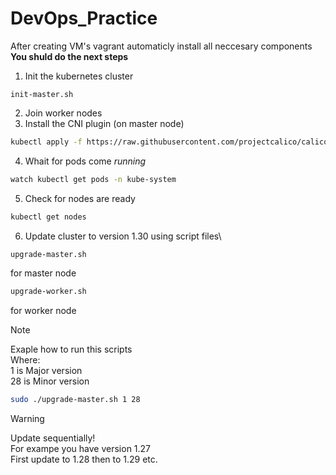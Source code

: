 # DevOps_Practice
After creating VM's vagrant automaticly install all neccesary components
**You shuld do the next steps**
1. Init the kubernetes cluster
```
init-master.sh
```
2. Join worker nodes
3. Install the CNI plugin (on master node)
```bash
kubectl apply -f https://raw.githubusercontent.com/projectcalico/calico/v3.25.0/manifests/calico.yaml
```
4. Whait for pods come *running*
```bash
watch kubectl get pods -n kube-system
```
5. Check for nodes are ready
```bash
kubectl get nodes
```
6. Update cluster to version 1.30 using script files\
```bash
upgrade-master.sh
```
for master node
```bash
upgrade-worker.sh 
```
for worker node

> [!NOTE]
>Exaple how to run this scripts\
>Where:\
>1 is Major version\
>28 is Minor version
```bash
sudo ./upgrade-master.sh 1 28
```

>[!WARNING]
>Update sequentially!\
>For exampe you have version 1.27\
>First update to 1.28 then to 1.29 etc.